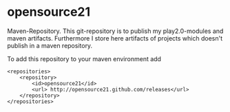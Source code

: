 opensource21
============

Maven-Repository. This git-repository is to publish my play2.0-modules and
maven artifacts. Furthermore I store here artifacts of projects which doesn't
publish in a maven repository.

To add this repository to your maven environment add

    <repositories>
        <repository>
            <id>opensource21</id>
            <url> http://opensource21.github.com/releases</url>
        </repository>
    </repositories>

